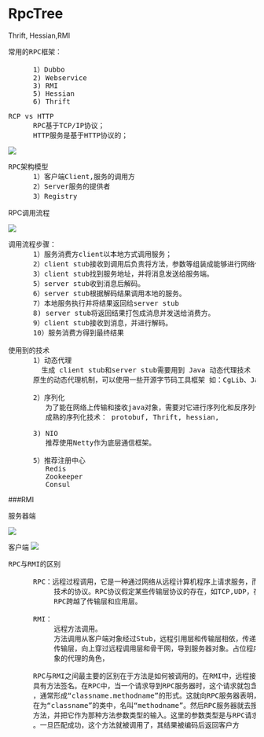 # RpcTree
Thrift, Hessian,RMI

<pre>
常用的RPC框架：

      1）Dubbo
      2) Webservice
      3) RMI
      5) Hessian
      6) Thrift
</pre>

<pre>
RCP vs HTTP
      RPC基于TCP/IP协议；
      HTTP服务是基于HTTP协议的；
</pre>

![](https://i.imgur.com/h9gA4un.png)

<pre>
RPC架构模型
      1）客户端Client,服务的调用方
      2）Server服务的提供者
      3）Registry
</pre>

RPC调用流程

![](https://i.imgur.com/Xa67OLz.png)

<pre>
调用流程步骤：
      1）服务消费方client以本地方式调用服务；
      2）client stub接收到调用后负责将方法，参数等组装成能够进行网络传输的消息体。
      3）client stub找到服务地址，并将消息发送给服务端。
      5）server stub收到消息后解码。
      6）server stub根据解码结果调用本地的服务。
      7）本地服务执行并将结果返回给server stub
      8) server stub将返回结果打包成消息并发送给消费方。
      9）client stub接收到消息，并进行解码。
      10）服务消费方得到最终结果

使用到的技术
      1）动态代理 
        生成 client stub和server stub需要用到 Java 动态代理技术 ，我们可以使用JDK
      原生的动态代理机制，可以使用一些开源字节码工具框架 如：CgLib、Javassist等

      2）序列化
         为了能在网络上传输和接收java对象，需要对它进行序列化和反序列化操作。
         成熟的序列化技术： protobuf, Thrift, hessian,

      3) NIO
         推荐使用Netty作为底层通信框架。

      5）推荐注册中心
         Redis
         Zookeeper
         Consul
</pre>

###RMI

服务器端

![](https://i.imgur.com/hdeTA7P.png)

客户端
![](https://i.imgur.com/lD8hyNt.png)

<pre>
RPC与RMI的区别

      RPC：远程过程调用，它是一种通过网络从远程计算机程序上请求服务，而不需要了解底层网络
           技术的协议。RPC协议假定某些传输层协议的存在，如TCP,UDP，在OSI网络通信模型中，
           RPC跨越了传输层和应用层。

      RMI：
           远程方法调用。
           方法调用从客户端对象经过Stub，远程引用层和传输层相依，传递给主机，然后再经过
           传输层，向上穿过远程调用层和骨干网，导到服务器对象。占位程序扮演者远程服务器对
           象的代理的角色，

      RPC与RMI之间最主要的区别在于方法是如何被调用的。在RMI中，远程接口使每个远程方法都
      具有方法签名。在RPC中，当一个请求导到RPC服务器时，这个请求就包含了一个参数集合文本值
      ，通常形成“classname.methodname”的形式。这就向RPC服务器表明，被请求的方法
      在为“classname”的类中，名叫“methodname”。然后RPC服务器就去搜索与之相匹配的类和
      方法，并把它作为那种方法参数类型的输入。这里的参数类型是与RPC请求中的类型是匹配的
      。一旦匹配成功，这个方法就被调用了，其结果被编码后返回客户方
</pre>